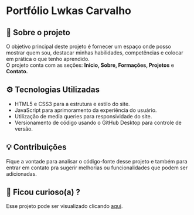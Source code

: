 <h1>Portfólio Lwkas Carvalho</h1>

<h2>📘 Sobre o projeto</h2>

<p>O objetivo principal deste projeto é fornecer um espaço onde posso mostrar quem sou, destacar minhas habilidades, competências e colocar em prática o que tenho aprendido.<br>
O projeto conta com as seções: <strong>Inicio, Sobre, Formações, Projetos</strong> e <strong>Contato.</strong></p>

<h2>⚙️ Tecnologias Utilizadas</h2>

<ul>
    <li> HTML5 e CSS3 para a estrutura e estilo do site.</li>
    <li> JavaScript para aprimoramento da experiência do usuário.</li>
    <li> Utilização de media queries para responsividade do site.</li>
    <li> Versionamento de código usando o GitHub Desktop para controle de versão.</li>
</ul>

<h2>💡 Contribuições</h2>

<p>Fique a vontade para analisar o código-fonte desse projeto e também para entrar em contato pra sugerir melhorias ou funcionalidades que podem ser adicionadas.</p>

<h2>🔗 Ficou curioso(a) ?</h2>
<p>Esse projeto pode ser visualizado clicando <a href="https://llwkascarvalho.github.io/Portfolio/" target="_blank" alt="link para o meu portfolio">aqui</a>.</p>
